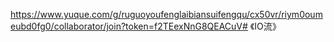https://www.yuque.com/g/ruguoyoufenglaibiansuifengqu/cx50vr/riym0oumeubd0fg0/collaborator/join?token=f2TEexNnG8QEACuV# 《IO流》